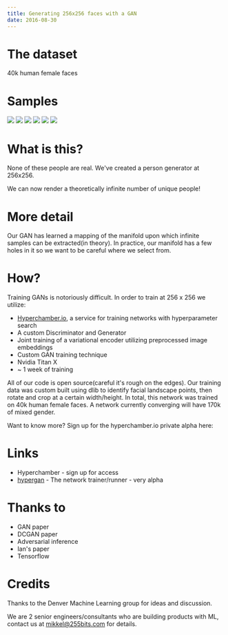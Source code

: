 ```yaml
---
title: Generating 256x256 faces with a GAN
date: 2016-08-30
---
```


# The dataset

40k human female faces

# Samples

<img src='https://hyperchamber.s3.amazonaws.com/samples/images-1472507927804-9a4aef6b-d0fc-43ce-9180-9039709d8c0f'/>
<img src='https://hyperchamber.s3.amazonaws.com/samples/images-1472506378548-a5e032fa-5664-446e-be98-d0cc09440563'/>
<img src='https://hyperchamber.s3.amazonaws.com/samples/images-1472509586829-f0796c64-b90b-4993-94d2-c72e470a62d8'/>
<img src='https://hyperchamber.s3.amazonaws.com/samples/images-1472506378264-2031cb8d-e3f0-4d32-b8e6-e097f09f40af'/>
<img src='https://hyperchamber.s3.amazonaws.com/samples/images-1472506377016-742231fe-499f-42c5-8cd6-79766ec22fd1'/>
<img src='https://hyperchamber.s3.amazonaws.com/samples/images-1472511235610-83a8b9f9-dc1d-42f4-9028-3bd14112d197'/>


# What is this?

None of these people are real.  We've created a person generator at 256x256.

We can now render a theoretically infinite number of unique people!


# More detail

Our GAN has learned a mapping
of the manifold upon which infinite samples can be extracted(in theory).  In practice, our manifold has a few holes in it so 
we want to be careful where we select from.

# How?

Training GANs is notoriously difficult.  In order to train at 256 x 256 we utilize:

* [Hyperchamber.io](/products/hyperchamber.io), a service for training networks with hyperparameter search
* A custom Discriminator and Generator
* Joint training of a variational encoder utilizing preprocessed image embeddings
* Custom GAN training technique
* Nvidia Titan X
* ~ 1 week of training


All of our code is open source(careful it's rough on the edges).  Our training data was custom built using dlib to identify
facial landscape points, then rotate and crop at a certain width/height.  In total, this network was trained
on 40k human female faces.  A network currently converging will have 170k of mixed gender.

Want to know more?  Sign up for the hyperchamber.io private alpha here:

# Links

* Hyperchamber - sign up for access
* [hypergan](/open-source/hypergan/) - The network trainer/runner - very alpha

# Thanks to

* GAN paper
* DCGAN paper
* Adversarial inference
* Ian's paper
* Tensorflow

# Credits

Thanks to the Denver Machine Learning group for ideas and discussion.

We are 2 senior engineers/consultants who are building products with ML, contact us at mikkel@255bits.com for details.

